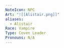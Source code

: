 ```yaml
---
NoteIcon: NPC
Art: "![[Alistair.png]]"
aliases:
  - Alistair
Race: Vampire
Type: Coven Leader
Pronouns: N/A
---
```

